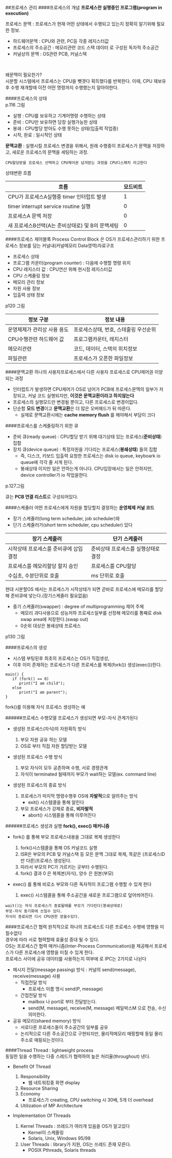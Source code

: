 ##프로세스 관리
####프로세스의 개념
**프로세스란 실행중인 프로그램(program in execution)**

프로세스 문맥 : 프로세스가 현재 어떤 상태에서 수행되고 있는지 정확히 알기위해 필요한 정보.
- 하드웨어문맥 : CPU와 관련, PC등 각종 레지스터값
- 프로세스의 주소공간 : 메모리관련 코드 스택 데이터 로 구성된 독자적 주소공간
- 커널상의 문맥 : OS관련 PCB, 커널스택

<br/>

왜문맥이 필요한가?
<br/>
시분할 시스템에서 프로세스는 CPU을 뺏겻다 획득했다를 반복한다.
이때, CPU 재보유 후 수행 재개할때 이전 어떤 명령까지 수행했는지 알아야한다.


####프로세스의 상태
<br/>
p.116 그림

- 실행 : CPU를 보유하고 기계어명령 수행하는 상태
- 준비 : CPU만 보유하면 당장 실행가능한 상태
- 봉쇄 : CPU할당 받아도 수행 못하는 상태(입출력 작업중)
- 시작, 완료 : 일시적인 상태

**문맥교환** : 실행시킬 프로세스 변경을 위해서, 원래 수행중이 프로세스가 문맥을 저장하고, 새로운 프로세스의 문맥을 세팅하는 과정.

`CPU할당받을 프로세스 선택하고 CPU제어권 넘겨받는 과정을 CPU디스패치 라고한다`

상태변환 흐름

|흐름|모드비트|
|------|---|
| CPU가 프로세스A실행중 timer 인터럽트 발생 | 1 |
| timer interrupt service routine 실행 | 0 |
| 프로세스A 문맥 저장| 0|
| 새 프로세스B선택(A는 준비상태로) 및 B의 문맥세팅| 0|


####프로세스 제어블록
Process Control Block 은 OS가 프로세스관리하기 위한 프로세스 정보를 담는 커널내(커널메모리 Data영역)자료구조
- 프로세스 상태 
- 프로그램 카운터(program counter) : 다음에 수행할 명령 위치
- CPU 레지스터 값 : CPU연산 위해 현시점 레지스터값
- CPU 스케쥴링 정보
- 메모리 관리 정보
- 자원 사용 정보
- 입출력 상태 정보 

p120 그림

|정보 구분|정보 내용|
|------|---|
| 운영체제가 관리상 사용 용도 | 프로세스상태, 번호, 스테줄링 우선순위 |
| CPU수행관련 하드웨어 값| 프로그램카운터, 레지스터 |
| 메모리관련 | 코드, 데이터, 스택의 위치정보|
| 파일관련| 프로세스가 오픈한 파일정보|

####문맥교환
하나의 사용자프로세스에서 다른 사용자 프로세스로 CPU제어권 이양되는 과정
- 인터럽트가 발생하면 CPU제어가 OS로 넘어가 PCB에 프로세스문맥의 일부가 저장되고, 커널 코드 실행되지만, **이것은 문맥교환이라고 하지않는다**
- 프로세스의 실행모드만 변경될 뿐이고, 다른 프로세스로 변경이없다.
- 단순함 **모드 변경**이고 **문맥교환**은 더 많은 오버헤드가 뒤 따른다.
    - 실제로 문맥교환시에는 **cache memory flush** 를 해야해서 부담이 크다

####프로세스를 스케줄링하기 위한 큐
- 준비 큐(ready queue) : CPU할당 받기 위해 대기상태 있는 프로세스(**준비상태**) 집합
- 장치 큐(device queue) : 특정자원을 기다리는 프로세스(**봉쇄상태**) 들의 집합
    - 즉, 디스크, 키보드 입출력 요청한 프로세스는 disk io queue, keyboark io queue에 각각 줄 서게 된다.
    - 봉쇄상태 이지만 일은 안하는게 아니다. CPU입장에서는 일은 안하지만, device controller가 io 작업을한다.
    
    
    
p.127그림

큐는 **PCB 연결 리스트**로 구성되어있다.

####스케줄러
어떤 프로세스에게 자원을 할당할지 결정하는 **운영체제 커널 코드**
- 장기 스케줄러(long term scheduler, job scheduler)와
- 단기 스케줄러가(short term scheduler, cpu scheduler) 있다

| 장기 스케줄러 | 단기 스케줄러 |
|------|---|
| 시작상태 프로세스를 준비큐에 삽입 결정 | 준비상태 프로세스를 실행상태로 결정 |
| 프로세스를 메모리할당 할지 승인| 프로세스를 CPU할당 |
| 수십초, 수분단위로 호출 | ms 단위로 호출 |
현대 시분할OS 에서는 프로세스가 시작상태가 되면 곧바로 프로세스에 메모리를 할당해 준비큐에 넣는다.(장기스케줄러 필요없음)

- 중기 스케줄러(swapper) : degree of multiprogramming 제어 주체
    - 메모리 과다사용으로 성능저하 프로세스일부를 선정해 메모리를 통째로 disk swap area에 저장한다.(swap out)
    - 0순위 대상은 봉쇄상태 프로세스
    
p130 그림


####프로세스의 생성
- 시스템 부팅된후 최초의 프로세스는 OS가 직접생성,
- 이후 이미 존재하는 프로세스가 다른 프로세스를 복제(fork()) 생성(exec())한다.
```
main() {
   if (fork() == 0) 
      print("I am child"); 
   else
      print("I am parent");
}
```
fork()를 이용해 자식 프로세스 생성하는 예

######프로세스 수행모델
프로세스가 생성되면 부모-자식 관계가된다

- 생성된 프로세스(자식)의 자원획득 방식
    1. 부모 자원 공유 하는 모델
    2. OS로 부터 직접 자원 할당받는 모델
    
- 생성된 프로세스 수행 방식
    1. 부모 자식이 모두 공존하며 수행, 서로 경쟁관계
    2. 자식이 terminated 될때까지 부모가 wait하는 모델(ex. command line)
    
- 생성된 프로세스의 종료 방식
    1. 프로세스가 마지막 명령수행후 OS에 **자발적**으로 알려주는 방식
        - exit() 시스템콜을 통해 알린다
    2. 부모 프로세스가 강제로 종료, **비자발적**
        - abort() 시스템콜을 통해 이루어진다
        
        
######프로세스 생성과 실행
**fork(), exec() 매커니즘**
- fork() 를 통해 부모 프로세스내용을 그대로 복제 생성한다
    1. fork()시스템콜을 통해 OS 커널코드 실행
    2. ISR은 부모의 PCB 및 커널스택 등 모든 문맥 그대로 복제, 똑같은 (프로세스ID만 다른)프로세스 생성된다.
    3. 따라서 부모의 PC가 가르키는 곳부터 수행된다.
    4. fork() 결과 0 은 복제본(자식), 양수 은 원본(부모)
    
- exec() 를 통해 비로소 부모와 다른 독자적이 프로그램 수행할 수 있게 한다
    1. exec() 시스템콜을 통해 주소공간을 새로운 프로그램으로 덮어씌어진다.
    
```
wait()는 자식 프로세스가 종료될때를 부모가 기다린다(봉쇄상태로)
부모-자식 동기화에 쓰일수 있다.
자식이 종료되면 다시 CPU권한 얻을수있다.
```

####프로세스간 협력
원칙적으로 하나의 프로세스트 다른 프로세스 수행에 영향을 미칠수없다
<br/>
경우에 따라 서로 협력할때 효율성 증대 될 수 있다.
<br/>
OS는 프로세스간 협력 매커니즘(Inter-Process Communication)을 제공해서 프로세스가 다른 프로세스에 영향을 미칠 수 있게 한다.
<br/>
프로세스 사이에 공유 데이터를 사용하는지 여부에 로 IPC는 2가지로 나뉜다
- 메시지 전달(message passing) 방식 : 커널의 send(message), receive(message) 사용
    - 직접전달 방식
        - 프로세스 이름 명시 send(P, message)
    - 간접전달 방식
        - mailbox 나 port로 부터 전달받는다.
        - send(M, message), receive(M, message) 메일박스M 으로 전송, 수신 의미한다.
- 공유 메모리(shared memory) 방식
    - 서로다른 프로세스들이 주소공간의 일부를 공유
    - 논리적으로 다른 주소공간으로 구현되지만, 물리적메모리 매핑할때 동일 물리주소로 매핑되는것이다.


####Thread
Thread : lightweight process
<br/>
동일한 일을 수행하는 다중 스레드가 협력하여 높은 처리율(throughout) 낸다.

- Benefit Of Thread
    1. Responsibility
        - 웹 네트워킹중 화면 display
    2. Resource Sharing
    3. Economy
        - 프로세스가 creating, CPU switching 시  30배, 5개 더 overhead
    4. Utilization of MP Architecture


- Implementation Of Threads
    1. Kernel Threads : 쓰레드가 여러개 있음을 OS가 알고있다
        - Kernel이 스케줄링
        - Solaris, Unix, Windows 95/98
    2. User Threads : library가 지원, OS는 쓰레드 존재 모른다.
        - POSIX Pthreads, Solaris threads
    
    
        
